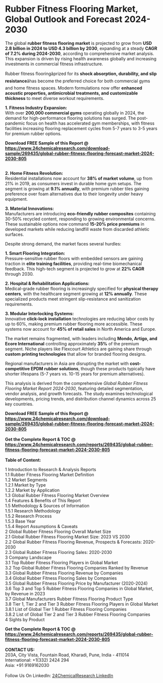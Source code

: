 <h1>Rubber Fitness Flooring Market, Global Outlook and Forecast 2024-2030</h1><p>The global <strong>rubber fitness flooring market</strong> is projected to grow from <strong>USD 2.8 billion in 2024 to USD 4.3 billion by 2030</strong>, expanding at a steady <strong>CAGR of 7.2% during 2024-2030</strong>, according to comprehensive market analysis. This expansion is driven by rising health awareness globally and increasing investments in commercial fitness infrastructure.</p><p>Rubber fitness flooringâprized for its <strong>shock absorption, durability, and slip resistance</strong>âhas become the preferred choice for both commercial gyms and home fitness spaces. Modern formulations now offer <strong>enhanced acoustic properties, antimicrobial treatments, and customizable thickness</strong> to meet diverse workout requirements.</p><p><strong>1. Fitness Industry Expansion:</strong><br>
With over <strong>200,000 commercial gyms</strong> operating globally in 2024, the demand for high-performance flooring solutions has surged. The post-pandemic focus on health has accelerated gym memberships, with fitness facilities increasing flooring replacement cycles from 5-7 years to 3-5 years for premium rubber options.</p><div><b>Download FREE Sample of this Report @ 
            <a href="https://www.24chemicalresearch.com/download-sample/269435/global-rubber-fitness-flooring-forecast-market-2024-2030-805">
            https://www.24chemicalresearch.com/download-sample/269435/global-rubber-fitness-flooring-forecast-market-2024-2030-805</a></b></div><br><p><strong>2. Home Fitness Revolution:</strong><br>
Residential installations now account for <strong>38% of market volume</strong>, up from 21% in 2019, as consumers invest in durable home gym setups. The segment is growing at <strong>9.1% annually</strong>, with premium rubber tiles gaining preference over foam alternatives due to their longevity under heavy equipment.</p><p><strong>3. Material Innovations:</strong><br>
Manufacturers are introducing <strong>eco-friendly rubber composites</strong> containing 30-50% recycled content, responding to growing environmental concerns. These sustainable options now command <strong>15-20% price premiums</strong> in developed markets while reducing landfill waste from discarded athletic surfaces.</p><p>Despite strong demand, the market faces several hurdles:</p><p><strong>1. Smart Flooring Integration:</strong><br>
Pressure-sensitive rubber floors with embedded sensors are gaining traction in <strong>elite training facilities</strong>, providing real-time biomechanical feedback. This high-tech segment is projected to grow at <strong>22% CAGR</strong> through 2030.</p><p><strong>2. Hospital &amp; Rehabilitation Applications:</strong><br>
Medical-grade rubber flooring is increasingly specified for <strong>physical therapy centers</strong>, with the healthcare segment growing at <strong>12% annually</strong>. These specialized products meet stringent slip-resistance and sanitization requirements.</p><p><strong>3. Modular Interlocking Systems:</strong><br>
Innovative <strong>click-lock installation</strong> technologies are reducing labor costs by up to 60%, making premium rubber flooring more accessible. These systems now account for <strong>45% of retail sales</strong> in North America and Europe.</p><p>The market remains fragmented, with leaders including <strong>Mondo, Artigo, and Ecore International</strong> controlling approximately <strong>35%</strong> of the premium segment. Niche players like Flexcourt Athletics are gaining share through <strong>custom printing technologies</strong> that allow for branded flooring designs.</p><p>Regional manufacturers in Asia are disrupting the market with <strong>cost-competitive EPDM rubber solutions</strong>, though these products typically have shorter lifespans (5-7 years vs. 10-15 years for premium alternatives).</p><p>This analysis is derived from the comprehensive <em>Global Rubber Fitness Flooring Market Report 2024-2030</em>, featuring detailed segmentation, vendor analysis, and growth forecasts. The study examines technological developments, pricing trends, and distribution channel dynamics across 25 key countries.</p><div><b>Download FREE Sample of this Report @ 
            <a href="https://www.24chemicalresearch.com/download-sample/269435/global-rubber-fitness-flooring-forecast-market-2024-2030-805">
            https://www.24chemicalresearch.com/download-sample/269435/global-rubber-fitness-flooring-forecast-market-2024-2030-805</a></b></div><br><div><b>Get the Complete Report & TOC @ 
            <a href="https://www.24chemicalresearch.com/reports/269435/global-rubber-fitness-flooring-forecast-market-2024-2030-805">
            https://www.24chemicalresearch.com/reports/269435/global-rubber-fitness-flooring-forecast-market-2024-2030-805</a></b></div><br>
            <b>Table of Content:</b><p>1 Introduction to Research & Analysis Reports<br />
    1.1 Rubber Fitness Flooring Market Definition<br />
    1.2 Market Segments<br />
        1.2.1 Market by Type<br />
        1.2.2 Market by Application<br />
    1.3 Global Rubber Fitness Flooring Market Overview<br />
    1.4 Features & Benefits of This Report<br />
    1.5 Methodology & Sources of Information<br />
        1.5.1 Research Methodology<br />
        1.5.2 Research Process<br />
        1.5.3 Base Year<br />
        1.5.4 Report Assumptions & Caveats<br />
2 Global Rubber Fitness Flooring Overall Market Size<br />
    2.1 Global Rubber Fitness Flooring Market Size: 2023 VS 2030<br />
    2.2 Global Rubber Fitness Flooring Revenue, Prospects & Forecasts: 2020-2030<br />
    2.3 Global Rubber Fitness Flooring Sales: 2020-2030<br />
3 Company Landscape<br />
    3.1 Top Rubber Fitness Flooring Players in Global Market<br />
    3.2 Top Global Rubber Fitness Flooring Companies Ranked by Revenue<br />
    3.3 Global Rubber Fitness Flooring Revenue by Companies<br />
    3.4 Global Rubber Fitness Flooring Sales by Companies<br />
    3.5 Global Rubber Fitness Flooring Price by Manufacturer (2020-2024)<br />
    3.6 Top 3 and Top 5 Rubber Fitness Flooring Companies in Global Market, by Revenue in 2023<br />
    3.7 Global Manufacturers Rubber Fitness Flooring Product Type<br />
    3.8 Tier 1, Tier 2 and Tier 3 Rubber Fitness Flooring Players in Global Market<br />
        3.8.1 List of Global Tier 1 Rubber Fitness Flooring Companies<br />
        3.8.2 List of Global Tier 2 and Tier 3 Rubber Fitness Flooring Companies<br />
4 Sights by Product</p><div><b>Get the Complete Report & TOC @ 
            <a href="https://www.24chemicalresearch.com/reports/269435/global-rubber-fitness-flooring-forecast-market-2024-2030-805">
            https://www.24chemicalresearch.com/reports/269435/global-rubber-fitness-flooring-forecast-market-2024-2030-805</a></b></div><br><b>CONTACT US:</b><br>
            203A, City Vista, Fountain Road, Kharadi, Pune, India - 411014<br>
            International: +1(332) 2424 294<br>
            Asia: +91 9169162030 <br><br>
            Follow Us On LinkedIn: <a href="https://www.linkedin.com/company/24chemicalresearch/">24ChemicalResearch LinkedIn</a>